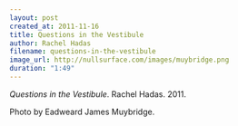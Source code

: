 ```yaml
---
layout: post
created_at: 2011-11-16
title: Questions in the Vestibule
author: Rachel Hadas
filename: questions-in-the-vestibule
image_url: http://nullsurface.com/images/muybridge.png
duration: "1:49"
---
```


_Questions in the Vestibule_.  Rachel Hadas.  2011.

Photo by Eadweard James Muybridge.

